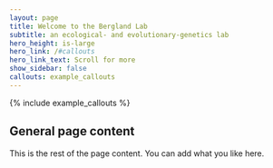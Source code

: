 ```yaml
---
layout: page
title: Welcome to the Bergland Lab
subtitle: an ecological- and evolutionary-genetics lab
hero_height: is-large
hero_link: /#callouts
hero_link_text: Scroll for more
show_sidebar: false
callouts: example_callouts
---
```

<a id="callouts"> {% include example_callouts %} </a>

## General page content

This is the rest of the page content. You can add what you like here.
